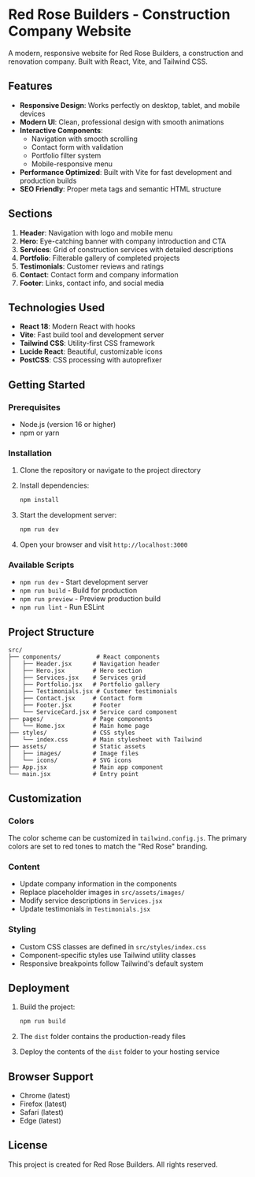 # Red Rose Builders - Construction Company Website

A modern, responsive website for Red Rose Builders, a construction and renovation company. Built with React, Vite, and Tailwind CSS.

## Features

- **Responsive Design**: Works perfectly on desktop, tablet, and mobile devices
- **Modern UI**: Clean, professional design with smooth animations
- **Interactive Components**: 
  - Navigation with smooth scrolling
  - Contact form with validation
  - Portfolio filter system
  - Mobile-responsive menu
- **Performance Optimized**: Built with Vite for fast development and production builds
- **SEO Friendly**: Proper meta tags and semantic HTML structure

## Sections

1. **Header**: Navigation with logo and mobile menu
2. **Hero**: Eye-catching banner with company introduction and CTA
3. **Services**: Grid of construction services with detailed descriptions
4. **Portfolio**: Filterable gallery of completed projects
5. **Testimonials**: Customer reviews and ratings
6. **Contact**: Contact form and company information
7. **Footer**: Links, contact info, and social media

## Technologies Used

- **React 18**: Modern React with hooks
- **Vite**: Fast build tool and development server
- **Tailwind CSS**: Utility-first CSS framework
- **Lucide React**: Beautiful, customizable icons
- **PostCSS**: CSS processing with autoprefixer

## Getting Started

### Prerequisites

- Node.js (version 16 or higher)
- npm or yarn

### Installation

1. Clone the repository or navigate to the project directory
2. Install dependencies:
   ```bash
   npm install
   ```

3. Start the development server:
   ```bash
   npm run dev
   ```

4. Open your browser and visit `http://localhost:3000`

### Available Scripts

- `npm run dev` - Start development server
- `npm run build` - Build for production
- `npm run preview` - Preview production build
- `npm run lint` - Run ESLint

## Project Structure

```
src/
├── components/          # React components
│   ├── Header.jsx      # Navigation header
│   ├── Hero.jsx        # Hero section
│   ├── Services.jsx    # Services grid
│   ├── Portfolio.jsx   # Portfolio gallery
│   ├── Testimonials.jsx # Customer testimonials
│   ├── Contact.jsx     # Contact form
│   ├── Footer.jsx      # Footer
│   └── ServiceCard.jsx # Service card component
├── pages/              # Page components
│   └── Home.jsx        # Main home page
├── styles/             # CSS styles
│   └── index.css       # Main stylesheet with Tailwind
├── assets/             # Static assets
│   ├── images/         # Image files
│   └── icons/          # SVG icons
├── App.jsx             # Main app component
└── main.jsx            # Entry point
```

## Customization

### Colors
The color scheme can be customized in `tailwind.config.js`. The primary colors are set to red tones to match the "Red Rose" branding.

### Content
- Update company information in the components
- Replace placeholder images in `src/assets/images/`
- Modify service descriptions in `Services.jsx`
- Update testimonials in `Testimonials.jsx`

### Styling
- Custom CSS classes are defined in `src/styles/index.css`
- Component-specific styles use Tailwind utility classes
- Responsive breakpoints follow Tailwind's default system

## Deployment

1. Build the project:
   ```bash
   npm run build
   ```

2. The `dist` folder contains the production-ready files
3. Deploy the contents of the `dist` folder to your hosting service

## Browser Support

- Chrome (latest)
- Firefox (latest)
- Safari (latest)
- Edge (latest)

## License

This project is created for Red Rose Builders. All rights reserved.

